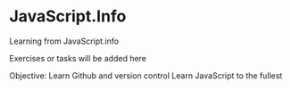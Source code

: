# JavaScript.Info
Learning from JavaScript.info

Exercises or tasks will be added here

Objective:
Learn Github and version control
Learn JavaScript to the fullest
